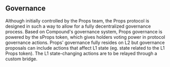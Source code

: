 ## Governance

Although initially controlled by the Props team, the Props protocol is designed in such a way to allow for a fully decentralized governance process. Based on Compound's governance system, Props governance is powered by the sProps token, which gives holders voting power in protocol governance actions. Props' governance fully resides on L2 but governance proposals can include actions that affect L1 state (eg. state related to the L1 Props token). The L1 state-changing actions are to be relayed through a custom bridge.

